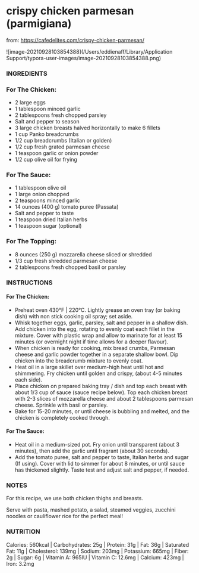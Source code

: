 # crispy chicken parmesan (parmigiana)

from: https://cafedelites.com/crispy-chicken-parmesan/

![image-20210928103854388](/Users/eddienaff/Library/Application Support/typora-user-images/image-20210928103854388.png)

### INGREDIENTS

### For The Chicken:

- 2 large eggs
- 1 tablespoon minced garlic
- 2 tablespoons fresh chopped parsley
- Salt and pepper to season
- 3 large chicken breasts halved horizontally to make 6 fillets
- 1 cup Panko breadcrumbs
- 1/2 cup breadcrumbs (Italian or golden)
- 1/2 cup fresh grated parmesan cheese
- 1 teaspoon garlic or onion powder
- 1/2 cup olive oil for frying

### For The Sauce:

- 1 tablespoon olive oil
- 1 large onion chopped
- 2 teaspoons minced garlic
- 14 ounces (400 g) tomato puree (Passata)
- Salt and pepper to taste
- 1 teaspoon dried Italian herbs
- 1 teaspoon sugar (optional)

### For The Topping:

- 8 ounces (250 g) mozzarella cheese sliced or shredded
- 1/3 cup fresh shredded parmesan cheese
- 2 tablespoons fresh chopped basil or parsley

### INSTRUCTIONS

#### For The Chicken:

- Preheat oven 430°F | 220°C. Lightly grease an oven tray (or baking dish) with non stick cooking oil spray; set aside.
- Whisk together eggs, garlic, parsley, salt and pepper in a shallow dish. Add chicken into the egg, rotating to evenly coat each fillet in the mixture. Cover with plastic wrap and allow to marinate for at least 15 minutes (or overnight night if time allows for a deeper flavour).
- When chicken is ready for cooking, mix bread crumbs, Parmesan cheese and garlic powder together in a separate shallow bowl. Dip chicken into the breadcrumb mixture to evenly coat.
- Heat oil in a large skillet over medium-high heat until hot and shimmering. Fry chicken until golden and crispy, (about 4-5 minutes each side).
- Place chicken on prepared baking tray / dish and top each breast with about 1/3 cup of sauce (sauce recipe below). Top each chicken breast with 2-3 slices of mozzarella cheese and about 2 tablespoons parmesan cheese. Sprinkle with basil or parsley. 
- Bake for 15-20 minutes, or until cheese is bubbling and melted, and the chicken is completely cooked through.

#### For The Sauce:

- Heat oil in a medium-sized pot. Fry onion until transparent (about 3 minutes), then add the garlic until fragrant (about 30 seconds).
- Add the tomato puree, salt and pepper to taste, Italian herbs and sugar (If using). Cover with lid to simmer for about 8 minutes, or until sauce has thickened slightly. Taste test and adjust salt and pepper, if needed.

### NOTES

For this recipe, we use both chicken thighs and breasts.

Serve with pasta, mashed potato, a salad, steamed veggies, zucchini noodles or cauliflower rice for the perfect meal!

### NUTRITION

Calories: 560kcal | Carbohydrates: 25g | Protein: 31g | Fat: 36g | Saturated Fat: 11g | Cholesterol: 139mg | Sodium: 203mg | Potassium: 665mg | Fiber: 2g | Sugar: 6g | Vitamin A: 965IU | Vitamin C: 12.6mg | Calcium: 423mg | Iron: 3.2mg